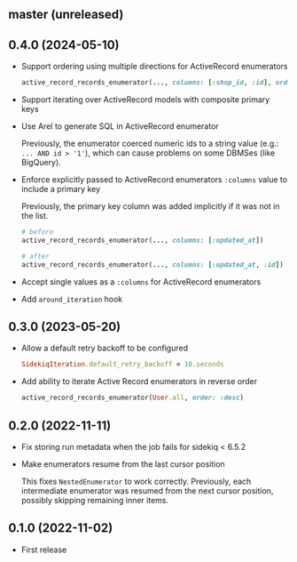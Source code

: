 ## master (unreleased)

## 0.4.0 (2024-05-10)

- Support ordering using multiple directions for ActiveRecord enumerators

    ```ruby
    active_record_records_enumerator(..., columns: [:shop_id, :id], order: [:asc, :desc])
    ```

- Support iterating over ActiveRecord models with composite primary keys

- Use Arel to generate SQL in ActiveRecord enumerator

    Previously, the enumerator coerced numeric ids to a string value (e.g.: `... AND id > '1'`),
    which can cause problems on some DBMSes (like BigQuery).

- Enforce explicitly passed to ActiveRecord enumerators `:columns` value to include a primary key

    Previously, the primary key column was added implicitly if it was not in the list.

    ```ruby
    # before
    active_record_records_enumerator(..., columns: [:updated_at])

    # after
    active_record_records_enumerator(..., columns: [:updated_at, :id])
    ```

- Accept single values as a `:columns` for ActiveRecord enumerators
- Add `around_iteration` hook

## 0.3.0 (2023-05-20)

- Allow a default retry backoff to be configured

    ```ruby
    SidekiqIteration.default_retry_backoff = 10.seconds
    ```

- Add ability to iterate Active Record enumerators in reverse order

    ```ruby
    active_record_records_enumerator(User.all, order: :desc)
    ```

## 0.2.0 (2022-11-11)

- Fix storing run metadata when the job fails for sidekiq < 6.5.2

- Make enumerators resume from the last cursor position

  This fixes `NestedEnumerator` to work correctly. Previously, each intermediate enumerator
  was resumed from the next cursor position, possibly skipping remaining inner items.

## 0.1.0 (2022-11-02)

- First release
